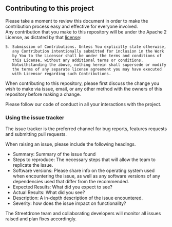 ## Contributing to this project
Please take a moment to review this document in order to make the contribution process easy and effective for everyone involved.  
Any contribution that you make to this repository will
be under the Apache 2 License, as dictated by that
[license](http://www.apache.org/licenses/LICENSE-2.0.html):

~~~
5. Submission of Contributions. Unless You explicitly state otherwise,
   any Contribution intentionally submitted for inclusion in the Work
   by You to the Licensor shall be under the terms and conditions of
   this License, without any additional terms or conditions.
   Notwithstanding the above, nothing herein shall supersede or modify
   the terms of any separate license agreement you may have executed
   with Licensor regarding such Contributions.
~~~  


When contributing to this repository, please first discuss the change you wish to make via issue, email, or any other method with the owners of this repository before making a change.

Please follow our code of conduct in all your interactions with the project.

### Using the issue tracker

The issue tracker is the preferred channel for bug reports, features requests and submitting pull requests.

When raising an issue, please include the following headings. 

* Summary: Summary of the issue found
* Steps to reproduce: The necessary steps that will allow the team to replicate the issue.
* Software versions: Please share info on the operating system used when encountering the issue, as well as any software versions of any dependencies used that differ from the recommended. 
* Expected Results: What did you expect to see?
* Actual Results: What did you see?
* Description: A in-depth description of the issue encountered. 
* Severity: how does the issue impact on functionality? 

The Streetdrone team and collaborating developers will monitor all issues raised and plan fixes accordingly. 
